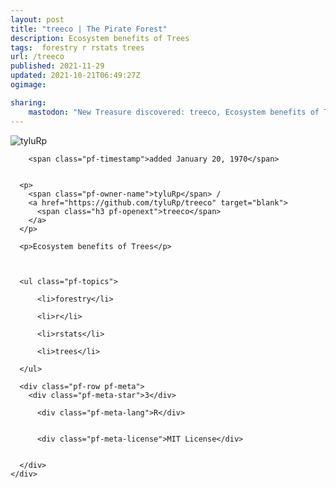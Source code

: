 ```yaml
---
layout: post
title: "treeco | The Pirate Forest"
description: Ecosystem benefits of Trees
tags:  forestry r rstats trees
url: /treeco
published: 2021-11-29
updated: 2021-10-21T06:49:27Z
ogimage: 

sharing:
    mastodon: "New Treasure discovered: treeco, Ecosystem benefits of Trees"
---
```


<div class="pf-night-sky-spacer">
    <div id="pf-night-sky" data-stars="3" data-owner="tyluRp" data-repo="treeco">
        <div id="pf-open-dialog" class="pf-meta-star pf-star-todo"></div>
        <dialog id="pf-star-dialog">
            Star this Repository to putt a smile on the Developers face.
            <div class="pf-row">
                <div class="pf-grow"></div>
                <div><a class="pf-unterlines" href="https://github.com/tyluRp/treeco" target="_blank">VISIT REPOSITORY</a></div>
            </div>
        </dialog>
    </div>
    
</div>

<div class="pf-ship-list">
    <div class="pf-row pf-pirate pf-small-column" data-pirate-id="u5RyFsuLVSicf6lw3xAcg">
    <div>
      <!--<a href="https://github.com/tyluRp" target="blank">-->
        <div class="pf-pirate-avatar">
          <div class="pf-cross pf-clickable"  onclick="collect('u5RyFsuLVSicf6lw3xAcg'); return false;"></div>
          <img src="https://avatars.githubusercontent.com/u/35909636?v=4" title="tyluRp" alt="tyluRp"/>
      </div>
      <!--</a>
      <div class="pf-pirate-actions">
        <a class="pf-treasure-add"  title="save in my treasure chest" onclick="collect('u5RyFsuLVSicf6lw3xAcg'); return false;" href="#">
          <img src="./assets/coin.svg" alt="treasure"/>
        </a>
        <a class="pf-treasure-remove" onclick="throwAway('u5RyFsuLVSicf6lw3xAcg'); return false;">remove</a>
      </div>-->
    </div>
    <div class="pf-ship">
      
        <span class="pf-timestamp">added January 20, 1970</span>
      
      
      <p>
        <span class="pf-owner-name">tyluRp</span> / 
        <a href="https://github.com/tyluRp/treeco" target="blank">
          <span class="h3 pf-openext">treeco</span>
        </a>
      </p>

      <p>Ecosystem benefits of Trees</p>

      

      <ul class="pf-topics">
        
          <li>forestry</li>
        
          <li>r</li>
        
          <li>rstats</li>
        
          <li>trees</li>
        
      </ul>

      <div class="pf-row pf-meta">
        <div class="pf-meta-star">3</div>
        
          <div class="pf-meta-lang">R</div>
        
        
          <div class="pf-meta-license">MIT License</div>
        
        
      </div>
    </div>
  </div>
</div>